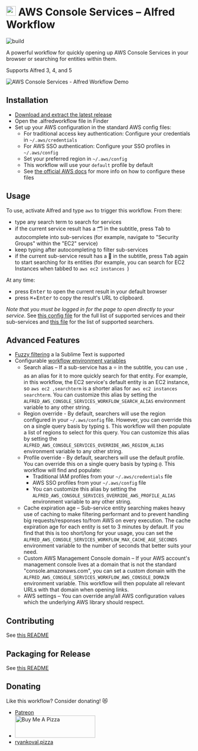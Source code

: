 # <img src="icon.png" width="26"> AWS Console Services – Alfred Workflow

![build](https://github.com/rkoval/alfred-aws-console-services-workflow/workflows/build/badge.svg)

A powerful workflow for quickly opening up AWS Console Services in your browser or searching for entities within them.

Supports Alfred 3, 4, and 5

![AWS Console Services - Alfred Workflow Demo](demo.gif)

## Installation
- [Download and extract the latest release](https://github.com/rkoval/alfred-aws-console-services-workflow/releases)
- Open the .alfredworkflow file in Finder
- Set up your AWS configuration in the standard AWS config files:
  - For traditional access key authentication: Configure your credentials in `~/.aws/credentials`
  - For AWS SSO authentication: Configure your SSO profiles in `~/.aws/config`
  - Set your preferred region in `~/.aws/config`
  - This workflow will use your `default` profile by default
  - See [the official AWS docs](https://docs.aws.amazon.com/sdk-for-go/v1/developer-guide/configuring-sdk.html#specifying-the-region) for more info on how to configure these files

## Usage
To use, activate Alfred and type `aws` to trigger this workflow. From there:

- type any search term to search for services
- if the current service result has a 🗂 in the subtitle, press <kbd>Tab</kbd> to autocomplete into sub-services (for example, navigate to "Security Groups" within the "EC2" service)
- keep typing after autocompleting to filter sub-services
- if the current sub-service result has a 🔎 in the subtitle, press <kbd>Tab</kbd> again to start searching for its entities (for example, you can search for EC2 Instances when tabbed to `aws ec2 instances `)

At any time:
- press <kbd>Enter</kbd> to open the current result in your default browser
- press <kbd>⌘</kbd>+<kbd>Enter</kbd> to copy the result's URL to clipboard.

*Note that you must be logged in for the page to open directly to your service*. See [this config file](console-services.yml) for the full list of supported services and their sub-services and [this file](searchers/searchers_by_service_id.go) for the list of supported searchers.

## Advanced Features

- [Fuzzy filtering](https://godoc.org/github.com/deanishe/awgo/fuzzy) a la Sublime Text is supported
- Configurable [workflow environment variables](https://www.alfredapp.com/help/workflows/advanced/variables/#environment)
  - Search alias – If a sub-service has a ⭐ in the subtitle, you can use `,` as an alias for it to more quickly search for that entity. For example, in this workflow, the EC2 service's default entity is an EC2 instance, so `aws ec2 ,searchterm` is a shorter alias for `aws ec2 instances searchterm`. You can customize this alias by setting the `ALFRED_AWS_CONSOLE_SERVICES_WORKFLOW_SEARCH_ALIAS` environment variable to any other string.
  - Region override - By default, searchers will use the region configured in your `~/.aws/config` file. However, you can override this on a single query basis by typing `$`. This workflow will then populate a list of regions to select for this query. You can customize this alias by setting the `ALFRED_AWS_CONSOLE_SERVICES_OVERRIDE_AWS_REGION_ALIAS` environment variable to any other string.
  - Profile override - By default, searchers will use the default profile. You can override this on a single query basis by typing `@`. This workflow will find and populate:
    - Traditional IAM profiles from your `~/.aws/credentials` file
    - AWS SSO profiles from your `~/.aws/config` file
    - You can customize this alias by setting the `ALFRED_AWS_CONSOLE_SERVICES_OVERRIDE_AWS_PROFILE_ALIAS` environment variable to any other string.
  - Cache expiration age – Sub-service entity searching makes heavy use of caching to make filtering performant and to prevent handling big requests/responses to/from AWS on every execution. The cache expiration age for each entity is set to 3 minutes by default. If you find that this is too short/long for your usage, you can set the `ALFRED_AWS_CONSOLE_SERVICES_WORKFLOW_MAX_CACHE_AGE_SECONDS` environment variable to the number of seconds that better suits your need.
  - Custom AWS Management Console domain – If your AWS account's management console lives at a domain that is not the standard "console.amazonaws.com", you can set a custom domain with the `ALFRED_AWS_CONSOLE_SERVICES_WORKFLOW_AWS_CONSOLE_DOMAIN` environment variable. This workflow will then populate all relevant URLs with that domain when opening links.
  - AWS settings – You can override any/all AWS configuration values which the underlying AWS library should respect.

## Contributing

See [this README](CONTRIBUTING.md)

## Packaging for Release

See [this README](release_tools/README.md)

## Donating

Like this workflow? Consider donating! 😻

- [Patreon](https://www.patreon.com/rkoval_alfred_aws_console_services_workflow)
- <a href="https://www.buymeacoffee.com/nOklSpAEHE" target="_blank"><img src="https://cdn.buymeacoffee.com/buttons/v2/default-yellow.png" alt="Buy Me A Pizza" style="height: 60px !important;width: 217px !important;" ></a>
- [ryankoval.pizza](https://ryankoval.pizza)
